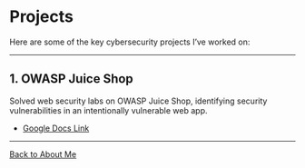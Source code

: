 # Projects
Here are some of the key cybersecurity projects I’ve worked on:

---
## 1. OWASP Juice Shop
Solved web security labs on OWASP Juice Shop, identifying security vulnerabilities in an intentionally vulnerable web app.
* [Google Docs Link](https://docs.google.com/document/d/1MMWB686jOkW0t0g0HA9SG2Tk0M5Z6TypGokneRTFXFI/)

---

[Back to About Me](./)

